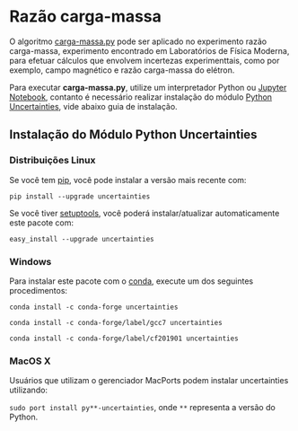 # Razão carga-massa

O algoritmo [carga-massa.py](https://github.com/thiagofe/razao_carga_massa-uncertainties/blob/master/Raz%C3%A3o%20carga-massa/carga-massa.py) pode ser aplicado no experimento razão carga-massa, experimento encontrado em Laboratórios de Física Moderna, para efetuar cálculos que envolvem incertezas experimenttais, como por exemplo, campo magnético e razão carga-massa do elétron.

Para executar **carga-massa.py**, utilize um interpretador Python ou [Jupyter Notebook](https://jupyter.org/), contanto é necessário realizar instalação do módulo [Python Uncertainties](https://pythonhosted.org/uncertainties/), vide abaixo guia de instalação. 

## Instalação do Módulo Python Uncertainties

### Distribuições Linux

Se você tem [pip](https://pypi.org/project/pip/), você pode instalar a versão mais recente com:

```pip install --upgrade uncertainties```

Se você tiver [setuptools](https://pypi.org/project/setuptools/), você poderá instalar/atualizar automaticamente este pacote 
com:

```easy_install --upgrade uncertainties```

### Windows

Para instalar este pacote com o [conda](https://pypi.org/project/pip/), execute um dos seguintes procedimentos:

```conda install -c conda-forge uncertainties``` 

```conda install -c conda-forge/label/gcc7 uncertainties``` 

```conda install -c conda-forge/label/cf201901 uncertainties```

### MacOS X

 Usuários que utilizam o gerenciador MacPorts podem instalar uncertainties utilizando:
 
 ```sudo port install py**-uncertainties```, onde ```**``` representa a versão do Python. 
